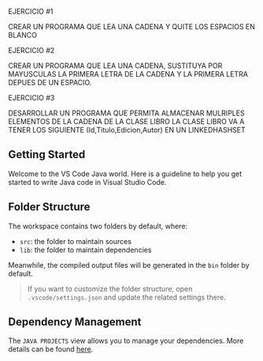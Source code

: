 EJERCICIO #1

CREAR UN PROGRAMA QUE LEA UNA CADENA Y QUITE LOS ESPACIOS EN BLANCO

EJERCICIO #2

CREAR UN PROGRAMA QUE LEA UNA CADENA, SUSTITUYA POR MAYUSCULAS LA PRIMERA LETRA DE LA CADENA Y LA PRIMERA LETRA DEPUES DE UN ESPACIO.

EJERCICIO #3

DESARROLLAR UN PROGRAMA QUE PERMITA ALMACENAR MULRIPLES ELEMENTOS DE LA CADENA DE LA CLASE LIBRO 
LA CLASE LIBRO VA A TENER LOS SIGUIENTE (Id,Titulo,Edicion,Autor) EN UN LINKEDHASHSET

## Getting Started

Welcome to the VS Code Java world. Here is a guideline to help you get started to write Java code in Visual Studio Code.

## Folder Structure

The workspace contains two folders by default, where:

- `src`: the folder to maintain sources
- `lib`: the folder to maintain dependencies

Meanwhile, the compiled output files will be generated in the `bin` folder by default.

> If you want to customize the folder structure, open `.vscode/settings.json` and update the related settings there.

## Dependency Management

The `JAVA PROJECTS` view allows you to manage your dependencies. More details can be found [here](https://github.com/microsoft/vscode-java-dependency#manage-dependencies).

